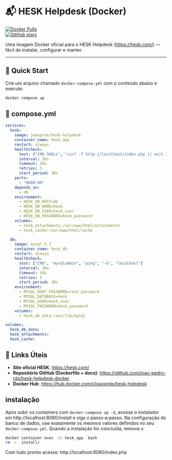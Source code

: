 # 📬 HESK Helpdesk (Docker)

[![Docker Pulls](https://img.shields.io/docker/pulls/joaoprdo/hesk-helpdesk)](https://hub.docker.com/r/joaoprdo/hesk-helpdesk)  
[![GitHub stars](https://img.shields.io/github/stars/joao-pedro-rdo/hesk-helpdesk-docker?style=social)](https://github.com/joao-pedro-rdo/hesk-helpdesk-docker)

Uma imagem Docker oficial para o HESK Helpdesk (https://hesk.com/) — fácil de instalar, configurar e manter.

---
## 🚀 Quick Start

Crie um arquivo chamado `docker-compose.yml` com o conteúdo abaixo e execute:

```bash
docker compose up 
```

## 🧱 compose.yml
```YAML
services:
  hesk:
    image: joaoprdo/hesk-helpdesk
    container_name: hesk_app
    restart: always
    healthcheck:
      test: ["CMD-SHELL", "curl -f http://localhost/index.php || exit 1"]
      interval: 30s
      timeout: 10s
      retries: 5
      start_period: 30s
    ports:
      - "8080:80"
    depends_on:
      - db
    environment:
      - HESK_DB_HOST=db
      - HESK_DB_NAME=hesk
      - HESK_DB_USER=hesk_user
      - HESK_DB_PASSWORD=hesk_password
    volumes:
      - hesk_attachments:/var/www/html/attachments
      - hesk_cache:/var/www/html/cache

  db:
    image: mysql:5.7
    container_name: hesk_db
    restart: always
    healthcheck:
      test: ["CMD", "mysqladmin", "ping", "-h", "localhost"]
      interval: 30s
      timeout: 10s
      retries: 5
      start_period: 30s
    environment:
      - MYSQL_ROOT_PASSWORD=root_password
      - MYSQL_DATABASE=hesk
      - MYSQL_USER=hesk_user
      - MYSQL_PASSWORD=hesk_password
    volumes:
      - hesk_db_data:/var/lib/mysql

volumes:
  hesk_db_data:
  hesk_attachments:
  hesk_cache:

```

## 🔗 Links Úteis

- **Site oficial HESK**: https://hesk.com/  
- **Repositório GitHub (Dockerfile + docs)**: https://github.com/joao-pedro-rdo/hesk-helpdesk-docker  
- **Docker Hub**: https://hub.docker.com/r/joaoprdo/hesk-helpdesk 

## instalação 

Após subir os containers com `docker-compose up -d`, acesse o instalador em http://localhost:8080/install e siga o passo‑a‑passo. Na configuração do banco de dados, use exatamente os mesmos valores definidos no seu `docker-compose.yml`. Quando a instalação for concluída, remova o


```bash
docker container exec -it hesk_app  bash
rm -r  install/
``` 
Com  tudo pronto acesse: http://localhost:8080/index.php
